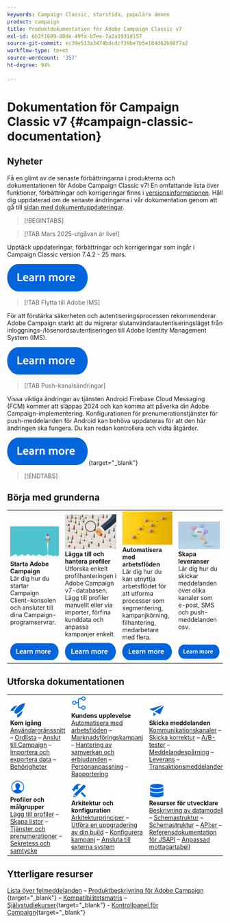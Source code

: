 ```yaml
---
keywords: Campaign Classic, starstida, populära ämnen
product: campaign
title: Produktdokumentation för Adobe Campaign Classic v7
exl-id: 6b3f1689-80de-49fd-b7ee-7a2a1931d157
source-git-commit: ec39e513a3474bdcdcf39be7b5e184d62b98f7a2
workflow-type: tm+mt
source-wordcount: '357'
ht-degree: 94%

---
```


# Dokumentation för Campaign Classic v7 {#campaign-classic-documentation}

<!--![](platform/using/assets/do-not-localize/banner_acc_doc.jpg) -->

## Nyheter

Få en glimt av de senaste förbättringarna i produkterna och dokumentationen för Adobe Campaign Classic v7! En omfattande lista över funktioner, förbättringar och korrigeringar finns i [versionsinformationen](rn/using/latest-release.md).  Håll dig uppdaterad om de senaste ändringarna i vår dokumentation genom att gå till [sidan med dokumentuppdateringar](rn/using/documentation-updates.md).

>[!BEGINTABS]


>[!TAB Mars 2025-utgåvan är live!]

Upptäck uppdateringar, förbättringar och korrigeringar som ingår i Campaign Classic version 7.4.2 - 25 mars.

[![Bild](assets/do-not-localize/learn-more-button.svg)](rn/using/latest-release.md)

>[!TAB Flytta till Adobe IMS]

För att förstärka säkerheten och autentiseringsprocessen rekommenderar Adobe Campaign starkt att du migrerar slutanvändarautentiseringsläget från inloggnings-/lösenordsautentiseringen till Adobe Identity Management System (IMS).

[![Bild](assets/do-not-localize/learn-more-button.svg)](technotes/using/ac-ims.md)


>[!TAB Push-kanalsändringar]

Vissa viktiga ändringar av tjänsten Android Firebase Cloud Messaging (FCM) kommer att släppas 2024 och kan komma att påverka din Adobe Campaign-implementering. Konfigurationen för prenumerationstjänster för push-meddelanden för Android kan behöva uppdateras för att den här ändringen ska fungera. Du kan redan kontrollera och vidta åtgärder.

[![bild](assets/do-not-localize/learn-more-button.svg)](https://experienceleague.adobe.com/docs/campaign/technotes-ac/tn-new/push-technote.html?lang=sv){target="_blank"}


>[!ENDTABS]

## Börja med grunderna

<table style="table-layout:fixed">
  <tr style="border: 0;">
    <td>
    <a href="platform/using/launching-adobe-campaign.md"><img src="assets/do-not-localize/start-launch.png"></a></a>
    <div><strong>Starta Adobe Campaign</strong><br/>Lär dig hur du startar Campaign Client-konsolen och ansluter till dina Campaign-programservrar.</div>
    </td>
    <td>
    <a href="platform/using/about-profiles.md"><img src="assets/do-not-localize/start-profiles.png"></a>
    <div><strong>Lägga till och hantera profiler</strong><br/>Utforska enkelt profilhanteringen i Adobe Campaign v7-databasen. Lägg till profiler manuellt eller via importer, förfina kunddata och anpassa kampanjer enkelt.</div>
    </td>
    <td>
    <a href="workflow/using/about-workflows.md"><img src="assets/do-not-localize/start-workflows.jpeg"></a>
    <div><strong>Automatisera med arbetsflöden</strong><br/>Lär dig hur du kan utnyttja arbetsflödet för att utforma processer som segmentering, kampanjkörning, filhantering, medarbetare med flera.
    </div></td>
    <td>
    <a href="delivery/using/steps-about-delivery-creation-steps.md"><img src="assets/do-not-localize/start-deliveries.jpeg"></a>
    <div><strong>Skapa leveranser</strong><br/>Lär dig hur du skickar meddelanden över olika kanaler som e-post, SMS och push-meddelanden osv.</div>
    </td>
  </tr>
  <tr style="border: 0;">
    <td align="center"><a href="platform/using/launching-adobe-campaign.md"><img src="assets/do-not-localize/learn-more-button.svg"></a></td>
    <td align="center"><a href="platform/using/about-profiles.md"><img src="assets/do-not-localize/learn-more-button.svg"></a></td>
    <td align="center"><a href="workflow/using/about-workflows.md"><img src="assets/do-not-localize/learn-more-button.svg"></a></td>
    <td align="center"><a href="delivery/using/steps-about-delivery-creation-steps.md"><img src="assets/do-not-localize/learn-more-button.svg"></a></td>
    </tr>
</table>

## Utforska dokumentationen

<table style="table-layout:auto">
  <tr style="border: 0;">
    <td>
      <img src="assets/do-not-localize/icon-start.svg" width="35px">
    <br/>
      <strong>Kom igång</strong><br/><a href="platform/using/adobe-campaign-workspace.md">Användargränssnitt</a> – <a href="platform/using/ac-glossary.md">Ordlista</a> – <a href="platform/using/launching-adobe-campaign.md">Anslut till Campaign</a> – <a href="platform/using/get-started-data-import-export.md">Importera och exportera data</a> – <a href="platform/using/access-management.md">Behörigheter</a>
    </td>
    <td>
      <img src="assets/do-not-localize/icon-experience.svg" width="35px">
    <br/>
      <strong>Kundens upplevelse</strong><br/><a href="workflow/using/about-workflows.md">Automatisera med arbetsflöden</a> – <a href="campaign/using/setting-up-marketing-campaigns.md">Marknadsföringskampanj</a> – <a href="interaction/using/interaction-and-offer-management.md">Hantering av samverkan och erbjudanden</a> – <a href="delivery/using/about-personalization.md">Personanpassning</a> – <a href="reporting/using/about-adobe-campaign-reporting-tools.md">Rapportering</a>
    </td>
    <td>
      <img src="assets/do-not-localize/icon-send.svg" width="35px">
    <br/>
      <strong>Skicka meddelanden</strong><br/><a href="delivery/using/communication-channels.md">Kommunikationskanaler</a> – <a href="delivery/using/steps-about-delivery-creation-steps.md#sending-a-proof">Skicka korrektur</a> – <a href="delivery/using/get-started-a-b-testing.md">A/B-tester</a> – <a href="delivery/using/about-message-tracking.md">Meddelandespårning</a> – <a href="delivery/using/about-deliverability.md">Leverans</a> – <a href="message-center/using/about-transactional-messaging.md">Transaktionsmeddelanden</a>
    </td>
  </tr>
  <tr style="border: 0;">
    <td>
      <img src="assets/do-not-localize/icon_profile-audience.svg" width="35px">
      <br/>
      <strong>Profiler och målgrupper</strong><br/><a href="platform/using/adding-profiles.md">Lägg till profiler</a> – <a href="platform/using/creating-and-managing-lists.md">Skapa listor</a> – <a href="delivery/using/about-services-and-subscriptions.md">Tjänster och prenumerationer</a> – <a href="platform/using/privacy-management.md">Sekretess och samtycke</a>
    </td>
    <td>
      <img src="assets/do-not-localize/icon-configure.svg" width="35px">
      <br/>
      <strong>Arkitektur och konfiguration</strong><br/><a href="production/using/general-architecture.md">Arkitekturprinciper</a> – <a href="production/using/build-upgrade.md">Utföra en uppgradering av din build</a> – <a href="production/using/configuration.md">Konfigurera kampanj</a> – <a href="installation/using/external-accounts.md">Ansluta till externa system</a>
    </td>
    <td>
      <img src="assets/do-not-localize/icon-dev.svg" width="35px">
      <br/>
      <strong>Resurser för utvecklare</strong><br/><a href="configuration/using/about-data-model.md">Beskrivning av datamodell</a> – <a href="configuration/using/about-schema-reference.md">Schemastruktur</a> – <a href="configuration/using/editing-forms.md">Schemastruktur</a> – <a href="configuration/using/about-web-services.md">API:er</a> – <a href="https://experienceleague.adobe.com/developer/campaign-api/api/index.html?lang=sv">Referensdokumentation för JSAPI</a> – <a href="configuration/using/about-custom-recipient-table.md">Anpassad mottagartabell</a>
    </td>
  </tr>
</table>

## Ytterligare resurser

[Lista över felmeddelanden](https://experienceleague.adobe.com/developer/campaign-errors/error_codes.html?lang=sv) – [Produktbeskrivning för Adobe Campaign ](https://helpx.adobe.com/se/legal/product-descriptions/adobe-campaign-managed-cloud-services.html){target="_blank"} – [Kompatibilitetsmatris](rn/using/compatibility-matrix.md) – [Självstudiekurser](https://experienceleague.adobe.com/docs/campaign-classic-learn/tutorials/overview.html?lang=sv){target="_blank"} - [Kontrollpanel för Campaign](https://experienceleague.adobe.com/docs/control-panel/using/discover-control-panel/key-features.html?lang=sv){target="_blank"}
